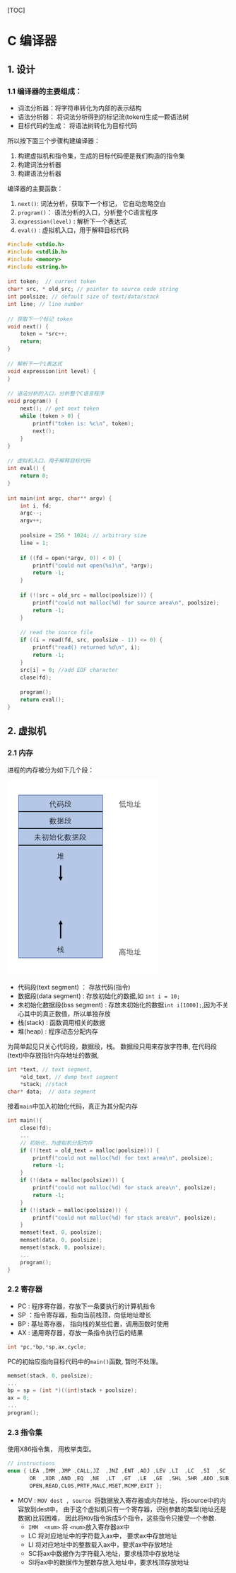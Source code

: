 [TOC]

# C 编译器

## 1. 设计

### 1.1 编译器的主要组成：

- 词法分析器：将字符串转化为内部的表示结构
- 语法分析器： 将词法分析得到的标记流(token)生成一颗语法树
- 目标代码的生成： 将语法树转化为目标代码

所以按下面三个步骤构建编译器：

1. 构建虚拟机和指令集，生成的目标代码便是我们构造的指令集
2. 构建词法分析器
3. 构建语法分析器

编译器的主要函数：

1. `next()`: 词法分析，获取下一个标记， 它自动忽略空白
2. `program()`： 语法分析的入口，分析整个C语言程序
3. `expression(level)` : 解析下一个表达式
4. `eval()` : 虚拟机入口，用于解释目标代码

```c
#include <stdio.h>
#include <stdlib.h>
#include <memory>
#include <string.h>

int token;  // current token
char* src, * old_src; // pointer to source code string
int poolsize; // default size of text/data/stack
int line; // line number

// 获取下一个标记 token
void next() { 
	token = *src++;
	return;
}

// 解析下一个1表达式
void expression(int level) {
}

// 语法分析的入口，分析整个C语言程序
void program() {
	next(); // get next token
	while (token > 0) {
		printf("token is: %c\n", token);
		next();
	}
}

// 虚拟机入口，用于解释目标代码
int eval() {
	return 0;
}

int main(int argc, char** argv) {
	int i, fd;
	argc--;
	argv++;

	poolsize = 256 * 1024; // arbitrary size
	line = 1;

	if ((fd = open(*argv, 0)) < 0) {
		printf("could not open(%s)\n", *argv);
		return -1;
	}

	if (!(src = old_src = malloc(poolsize))) {
		printf("could not malloc(%d) for source area\n", poolsize);
		return -1;
	}

	// read the source file
	if ((i = read(fd, src, poolsize - 1)) <= 0) {
		printf("read() returned %d\n", i);
		return -1;
	}
	src[i] = 0; //add EOF character
	close(fd);

	program();
	return eval();
}
```

## 2. 虚拟机 

### 2.1 内存

进程的内存被分为如下几个段：

![](./img/memory.png)

- 代码段(text segment) ： 存放代码(指令)
- 数据段(data segment) : 存放初始化的数据,如 `int i = 10;`
- 未初始化数据段(bss segment) : 存放未初始化的数据`int i[1000];`,因为不关心其中的真正数值，所以单独存放
- 栈(stack) : 函数调用相关的数据
- 堆(heap) : 程序动态分配内存

为简单起见只关心代码段，数据段，栈。 数据段只用来存放字符串, 在代码段(text)中存放指针内存地址的数据,  

```c
int *text, // text segment,
    *old_text, // dump text segment
    *stack; //stack
char* data;  // data segment
```

接着`main`中加入初始化代码，真正为其分配内存

```c
int main(){
    close(fd);
	...
	// 初始化，为虚拟机分配内存
	if (!(text = old_text = malloc(poolsize))) {
		printf("could not malloc(%d) for text area\n", poolsize);
		return -1;
	}
	if (!(data = malloc(poolsize))) {
		printf("could not malloc(%d) for stack area\n", poolsize);
		return -1;
	}
	if (!(stack = malloc(poolsize))) {
		printf("could not malloc(%d) for stack area\n", poolsize);
	}
	memset(text, 0, poolsize);
	memset(data, 0, poolsize);
	memset(stack, 0, poolsize);
    ...
    program();
}
```

### 2.2 寄存器

- PC : 程序寄存器，存放下一条要执行的计算机指令
- SP ：指令寄存器，指向当前栈顶，向低地址增长
- BP  : 基址寄存器， 指向栈的某些位置，调用函数时使用
- AX  :  通用寄存器，存放一条指令执行后的结果

```c
int *pc,*bp,*sp,ax,cycle; 
```

PC的初始应指向目标代码中的`main()`函数, 暂时不处理。

```c
memset(stack, 0, poolsize);
...
bp = sp = (int *)((int)stack + poolsize);
ax = 0;
...
program();
```

### 2.3 指令集

使用X86指令集， 用枚举类型。

```c
// instructions
enum { LEA ,IMM ,JMP ,CALL,JZ  ,JNZ ,ENT ,ADJ ,LEV ,LI  ,LC  ,SI  ,SC  ,PUSH,
       OR  ,XOR ,AND ,EQ  ,NE  ,LT  ,GT  ,LE  ,GE  ,SHL ,SHR ,ADD ,SUB ,MUL ,DIV ,MOD ,
       OPEN,READ,CLOS,PRTF,MALC,MSET,MCMP,EXIT };
```

- MOV :  `MOV dest , source `将数据放入寄存器或内存地址，将source中的内容放到dest中， 由于这个虚拟机只有一个寄存器，识别参数的类型(地址还是数据)比较困难， 因此将`MOV`指令拆成5个指令，这些指令只接受一个参数.
  - `IMM  <num>` 将 `<num>`放入寄存器ax中
  - LC 将对应地址中的字符载入ax中， 要求ax中存放地址
  - LI  将对应地址中的整数载入ax中，要求ax中存放地址
  - SC将ax中数据作为字符载入地址，要求栈顶中存放地址
  - SI将ax中的数据作为整数存放入地址中，要求栈顶存放地址